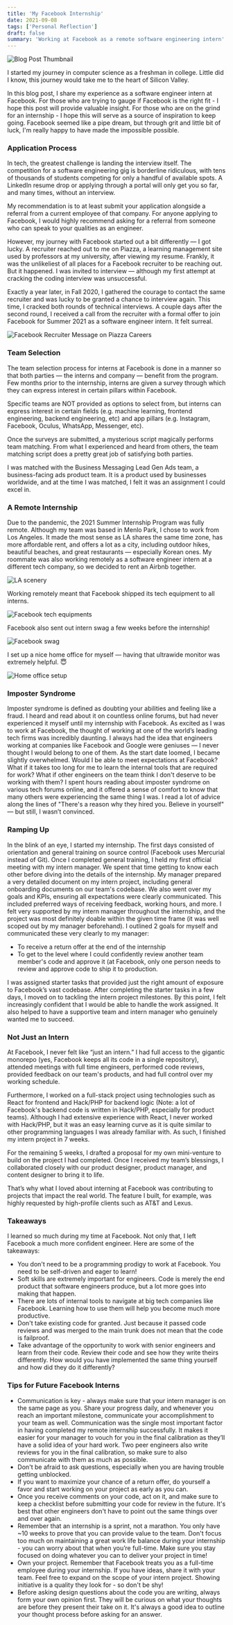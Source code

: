```yaml
---
title: 'My Facebook Internship'
date: 2021-09-08
tags: ['Personal Reflection']
draft: false
summary: 'Working at Facebook as a remote software engineering intern'
---
```


![Blog Post Thumbnail](/static/images/facebook-internship/facebook-logo.jpeg)

I started my journey in computer science as a freshman in college. Little did I know, this journey would take me to the heart of Silicon Valley.

In this blog post, I share my experience as a software engineer intern at Facebook. For those who are trying to gauge if Facebook is the right fit - I hope this post will provide valuable insight. For those who are on the grind for an internship - I hope this will serve as a source of inspiration to keep going. Facebook seemed like a pipe dream, but through grit and little bit of luck, I'm really happy to have made the impossible possible.

### Application Process
In tech, the greatest challenge is landing the interview itself. The competition for a software engineering gig is borderline ridiculous, with tens of thousands of students competing for only a handful of available spots. A LinkedIn resume drop or applying through a portal will only get you so far, and many times, without an interview.

My recommendation is to at least submit your application alongside a referral from a current employee of that company. For anyone applying to Facebook, I would highly recommend asking for a referral from someone who can speak to your qualities as an engineer.

However, my journey with Facebook started out a bit differently — I got lucky. A recruiter reached out to me on Piazza, a learning management site used by professors at my university, after viewing my resume. Frankly, it was the unlikeliest of all places for a Facebook recruiter to be reaching out. But it happened. I was invited to interview — although my first attempt at cracking the coding interview was unsuccessful.

Exactly a year later, in Fall 2020, I gathered the courage to contact the same recruiter and was lucky to be granted a chance to interview again. This time, I cracked both rounds of technical interviews. A couple days after the second round, I received a call from the recruiter with a formal offer to join Facebook for Summer 2021 as a software engineer intern. It felt surreal.

![Facebook Recruiter Message on Piazza Careers](/static/images/facebook-internship/facebook-piazza.png)

### Team Selection
The team selection process for interns at Facebook is done in a manner so that both parties — the interns and company — benefit from the program. Few months prior to the internship, interns are given a survey through which they can express interest in certain pillars within Facebook.

Specific teams are NOT provided as options to select from, but interns can express interest in certain fields (e.g. machine learning, frontend engineering, backend engineering, etc) and app pillars (e.g. Instagram, Facebook, Oculus, WhatsApp, Messenger, etc).

Once the surveys are submitted, a mysterious script magically performs team matching. From what I experienced and heard from others, the team matching script does a pretty great job of satisfying both parties.

I was matched with the Business Messaging Lead Gen Ads team, a business-facing ads product team. It is a product used by businesses worldwide, and at the time I was matched, I felt it was an assignment I could excel in.

### A Remote Internship
Due to the pandemic, the 2021 Summer Internship Program was fully remote. Although my team was based in Menlo Park, I chose to work from Los Angeles. It made the most sense as LA shares the same time zone, has more affordable rent, and offers a lot as a city, including outdoor hikes, beautiful beaches, and great restaurants — especially Korean ones. My roommate was also working remotely as a software engineer intern at a different tech company, so we decided to rent an Airbnb together.

![LA scenery](/static/images/facebook-internship/la-scenery.jpeg)

Working remotely meant that Facebook shipped its tech equipment to all interns.

![Facebook tech equipments](/static/images/facebook-internship/facebook-equipments.jpeg)

Facebook also sent out intern swag a few weeks before the internship!

![Facebook swag](/static/images/facebook-internship/facebook-swag.jpeg)

I set up a nice home office for myself — having that ultrawide monitor was extremely helpful. 😇

![Home office setup](/static/images/facebook-internship/desk-setup.jpeg)

### Imposter Syndrome
Imposter syndrome is defined as doubting your abilities and feeling like a fraud. I heard and read about it on countless online forums, but had never experienced it myself until my internship with Facebook. As excited as I was to work at Facebook, the thought of working at one of the world’s leading tech firms was incredibly daunting. I always had the idea that engineers working at companies like Facebook and Google were geniuses — I never thought I would belong to one of them. 
As the start date loomed, I became slightly overwhelmed. Would I be able to meet expectations at Facebook? What if it takes too long for me to learn the internal tools that are required for work? What if other engineers on the team think I don't deserve to be working with them? I spent hours reading about imposter syndrome on various tech forums online, and it offered a sense of comfort to know that many others were experiencing the same thing I was. I read a lot of advice along the lines of "There's a reason why they hired you. Believe in yourself" — but still, I wasn’t convinced.

### Ramping Up
In the blink of an eye, I started my internship. The first  days consisted of orientation and general training on source control (Facebook uses Mercurial instead of Git). Once I completed general training, I held my first official meeting with my intern manager. We spent that time getting to know each other before diving into the details of the internship. My manager prepared a very detailed document on my intern project, including general onboarding documents on our team's codebase. We also went over my goals and KPIs, ensuring all expectations were clearly communicated. This included preferred ways of receiving feedback, working hours, and more. I felt very supported by my intern manager throughout the internship, and the project was most definitely doable within the given time frame (it was well scoped out by my manager beforehand). I outlined 2 goals for myself and communicated these very clearly to my manager:

* To receive a return offer at the end of the internship
*	To get to the level where I could confidently review another team member's code and approve it (at Facebook, only one person needs to review and approve code to ship it to production.

I was assigned starter tasks that provided just the right amount of exposure to Facebook’s vast codebase. After completing the starter tasks in a few days, I moved on to tackling the intern project milestones. By this point, I felt increasingly confident that I would be able to handle the work assigned. It also helped to have a supportive team and intern manager who genuinely wanted me to succeed.

### Not Just an Intern

At Facebook, I never felt like “just an intern.” I had full access to the gigantic monorepo (yes, Facebook keeps all its code in a single repository), attended meetings with full time engineers, performed code reviews, provided feedback on our team's products, and had full control over my working schedule.

Furthermore, I worked on a full-stack project using technologies such as React for frontend and Hack/PHP for backend logic (Note: a lot of Facebook's backend code is written in Hack/PHP, especially for product teams). Although I had extensive experience with React, I never worked with Hack/PHP, but it was an easy learning curve  as it is quite similar to other programming languages I was already familiar with. As such, I finished my intern project in 7 weeks. 

For the remaining 5 weeks, I drafted a proposal for my own mini-venture to build on the project I had completed. Once I received my team’s blessings, I collaborated closely with our product designer, product manager, and content designer to bring it to life. 

That’s why what I loved about interning at Facebook was contributing to projects that impact the real world. The feature I built, for example, was highly requested by high-profile clients such as AT&T and Lexus.

### Takeaways
I learned so much during my time at Facebook. Not only that, I left Facebook a much more confident engineer. Here are some of the takeaways:
*	You don't need to be a programming prodigy to work at Facebook. You need to be self-driven and eager to learn!
*	Soft skills are extremely important for engineers. Code is merely the end product that software engineers produce, but a lot more goes into making that happen.
*	There are lots of internal tools to navigate at big tech companies like Facebook. Learning how to use them will help you become much more productive.
*	Don't take existing code for granted. Just because it passed code reviews and was merged to the main trunk does not mean that the code is failproof.
* Take advantage of the opportunity to work with senior engineers and learn from their code. Review their code and see how they write theirs differently. How would you have implemented the same thing yourself and how did they do it differently?

### Tips for Future Facebook Interns
*	Communication is key - always make sure that your intern manager is on the same page as you. Share your progress daily, and whenever you reach an important milestone, communicate your accomplishment to your team as well. Communication was the single most important factor in having completed my remote internship successfully. It makes it easier for your manager to vouch for you in the final calibration as they’ll have a solid idea of your hard work. Two peer engineers also write reviews for you in the final calibration, so make sure to also communicate with them as much as possible.
*	Don't be afraid to ask questions, especially when you are having trouble getting unblocked.
*	If you want to maximize your chance of a return offer, do yourself a favor and start working on your project as early as you can.
*	Once you receive comments on your code, act on it, and make sure to keep a checklist before submitting your code for review in the future. It's best that other engineers don't have to point out the same things over and over again.
*	Remember that an internship is a sprint, not a marathon. You only have ~10 weeks to prove that you can provide value to the team. Don't focus too much on maintaining a great work life balance during your internship - you can worry about that when you’re full-time. Make sure you stay focused on doing whatever you can to deliver your project in time!
*	Own your project. Remember that Facebook treats you as a full-time employee during your internship. If you have ideas, share it with your team. Feel free to expand on the scope of your intern project. Showing initiative is a quality they look for - so don't be shy!
*	Before asking design questions about the code you are writing, always form your own opinion first. They will be curious on what your thoughts are before they present their take on it. It's always a good idea to outline your thought process before asking for an answer.
